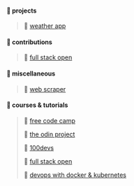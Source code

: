 #### 📁 projects
>💠 [weather app](https://github.com/nikogenix/weather_app)
#### 📁 contributions
>💠 [full stack open](https://github.com/fullstack-hy2020/fullstack-hy2020.github.io/pulls?q=is%3Apr+author%3Anikogenix+)
#### 📁 miscellaneous
>💠 [web scraper](https://github.com/nikogenix/basic_web_scraper)
#### 📁 courses & tutorials
>💠 [free code camp](https://github.com/stars/nikogenix/lists/freecodecamp)
>
>💠 [the odin project](https://github.com/stars/nikogenix/lists/the-odin-project)
>
>💠 [100devs](https://github.com/stars/nikogenix/lists/100devs)
>
>💠 [full stack open](https://github.com/stars/nikogenix/lists/full-stack-open)
>
>💠 [devops with docker & kubernetes](https://github.com/stars/nikogenix/lists/docker-kubernetes)

<!--
**nikogenix/nikogenix** is a ✨ _special_ ✨ repository because its `README.md` (this file) appears on your GitHub profile.

Here are some ideas to get you started:

- 🔭 I’m currently working on ...
- 🌱 I’m currently learning ...
- 👯 I’m looking to collaborate on ...
- 🤔 I’m looking for help with ...
- 💬 Ask me about ...
- 📫 How to reach me: ...
- 😄 Pronouns: ...
- ⚡ Fun fact: ...
-->
